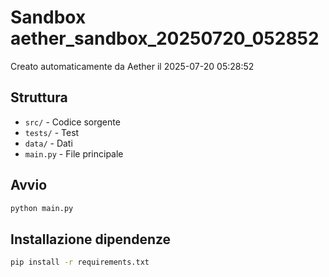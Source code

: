# Sandbox aether_sandbox_20250720_052852

Creato automaticamente da Aether il 2025-07-20 05:28:52

## Struttura
- `src/` - Codice sorgente
- `tests/` - Test
- `data/` - Dati
- `main.py` - File principale

## Avvio
```bash
python main.py
```

## Installazione dipendenze
```bash
pip install -r requirements.txt
```
